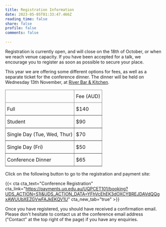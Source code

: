 ```yaml
---
title: Registration Information
date: 2023-05-05T01:33:47.466Z
reading_time: false
share: false
profile: false
comments: false
 
---
```

Registration is currently open, and will close on the 18th of October, or when we reach venue capacity. If you have been accepted for a talk, we encourage you to register as soon as possible to secure your place. 

This year we are offering some different options for fees, as well as a separate ticket for the conference dinner. The dinner will be held on Wednesday 13th November, at <a href="https://www.riverbarandkitchen.com.au/">River Bar & Kitchen</a>. 

<style type="text/css">
.tg  {border-collapse:collapse;border-spacing:0;}
.tg td{border-color:black;border-style:solid;border-width:1px;overflow:hidden;padding:10px 5px;word-break:normal;}
.tg th{border-color:black;border-style:solid;border-width:1px;font-weight:normal;overflow:hidden;padding:10px 5px;word-break:normal;}
.tg .tg-0pky{border-color:inherit;text-align:left;vertical-align:top}
</style>
<table class="tg"><thead>
  <tr>
    <th class="tg-0pky"></th>
    <th class="tg-0pky">Fee (AUD)</th>
  </tr></thead>
<tbody>
  <tr>
    <td class="tg-0pky">Full <br></td>
    <td class="tg-0pky">$140</td>
  </tr>
  <tr>
    <td class="tg-0pky">Student</td>
    <td class="tg-0pky">$90</td>
  </tr>
  <tr>
    <td class="tg-0pky">Single Day (Tue, Wed, Thur)</td>
    <td class="tg-0pky">$70</td>
  </tr>
  <tr>
    <td class="tg-0pky">Single Day (Fri)</td>
    <td class="tg-0pky">$50</td>
  </tr>
  <tr>
    <td class="tg-0pky">Conference Dinner</td>
    <td class="tg-0pky">$65</td>
  </tr>
</tbody>
</table>

Click on the following button to go to the registration and payment site:

{{< cta cta_text="Conference Registration" cta_link="https://payments.uq.edu.au/UQPCET101/booking?UDS_ACTION=S1I&UDS_ACTION_DATA=YFhVcEhEK3dOXCYBREJDAVdQQgxAWUUbXEZGVwFAJkEKQV1U" cta_new_tab="true" >}} 

Once you have registered, you should have received a confirmation email. Please don't hesitate to contact us at the conference email address ("Contact" at the top right of the page) if you have any enquiries.
